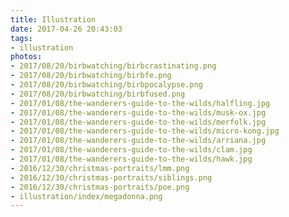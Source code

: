 ```yaml
---
title: Illustration
date: 2017-04-26 20:43:03
tags:
- illustration
photos:
- 2017/08/20/birbwatching/birbcrastinating.png
- 2017/08/20/birbwatching/birbfe.png
- 2017/08/20/birbwatching/birbpocalypse.png
- 2017/08/20/birbwatching/birbfused.png
- 2017/01/08/the-wanderers-guide-to-the-wilds/halfling.jpg
- 2017/01/08/the-wanderers-guide-to-the-wilds/musk-ox.jpg
- 2017/01/08/the-wanderers-guide-to-the-wilds/merfolk.jpg
- 2017/01/08/the-wanderers-guide-to-the-wilds/micro-kong.jpg
- 2017/01/08/the-wanderers-guide-to-the-wilds/arriana.jpg
- 2017/01/08/the-wanderers-guide-to-the-wilds/clam.jpg
- 2017/01/08/the-wanderers-guide-to-the-wilds/hawk.jpg
- 2016/12/30/christmas-portraits/lmm.png
- 2016/12/30/christmas-portraits/siblings.png
- 2016/12/30/christmas-portraits/poe.png
- illustration/index/megadonna.png
---
```

